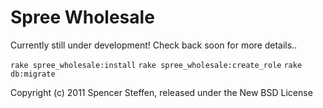 Spree Wholesale
==============

Currently still under development! Check back soon for more details..



`rake spree_wholesale:install`
`rake spree_wholesale:create_role`
`rake db:migrate`


Copyright (c) 2011 Spencer Steffen, released under the New BSD License

